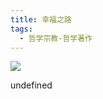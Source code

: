 ```yaml
---
title: 幸福之路
tags:
  - 哲学宗教-哲学著作
---
```


![](https://cdn.weread.qq.com/weread/cover/73/YueWen_910669/s_YueWen_910669.jpg)

undefined